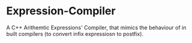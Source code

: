 # Expression-Compiler
A C++ Arithemtic Expressions' Compiler, that mimics the behaviour of in built compilers (to convert infix expressiosn to postfix).
